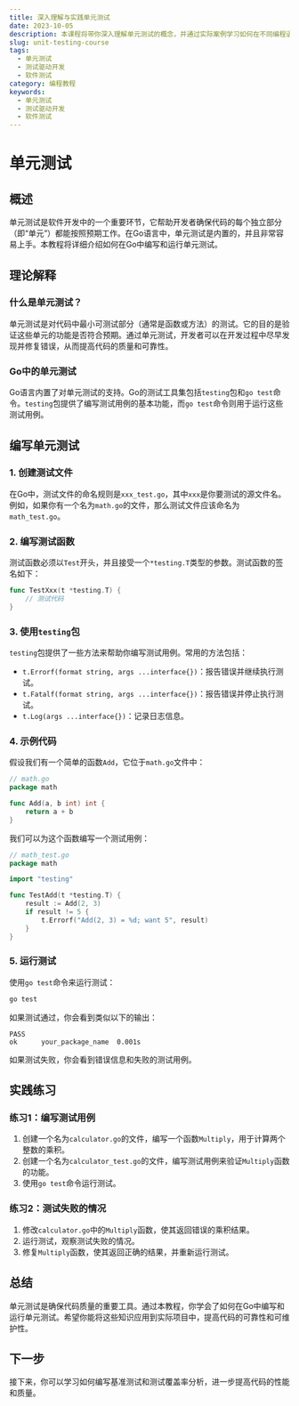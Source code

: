 ```yaml
---
title: 深入理解与实践单元测试
date: 2023-10-05
description: 本课程将带你深入理解单元测试的概念，并通过实际案例学习如何在不同编程语言中编写和运行单元测试。
slug: unit-testing-course
tags:
  - 单元测试
  - 测试驱动开发
  - 软件测试
category: 编程教程
keywords:
  - 单元测试
  - 测试驱动开发
  - 软件测试
---
```


# 单元测试

## 概述

单元测试是软件开发中的一个重要环节，它帮助开发者确保代码的每个独立部分（即“单元”）都能按照预期工作。在Go语言中，单元测试是内置的，并且非常容易上手。本教程将详细介绍如何在Go中编写和运行单元测试。

## 理论解释

### 什么是单元测试？

单元测试是对代码中最小可测试部分（通常是函数或方法）的测试。它的目的是验证这些单元的功能是否符合预期。通过单元测试，开发者可以在开发过程中尽早发现并修复错误，从而提高代码的质量和可靠性。

### Go中的单元测试

Go语言内置了对单元测试的支持。Go的测试工具集包括`testing`包和`go test`命令。`testing`包提供了编写测试用例的基本功能，而`go test`命令则用于运行这些测试用例。

## 编写单元测试

### 1. 创建测试文件

在Go中，测试文件的命名规则是`xxx_test.go`，其中`xxx`是你要测试的源文件名。例如，如果你有一个名为`math.go`的文件，那么测试文件应该命名为`math_test.go`。

### 2. 编写测试函数

测试函数必须以`Test`开头，并且接受一个`*testing.T`类型的参数。测试函数的签名如下：

```go
func TestXxx(t *testing.T) {
    // 测试代码
}
```

### 3. 使用`testing`包

`testing`包提供了一些方法来帮助你编写测试用例。常用的方法包括：

- `t.Errorf(format string, args ...interface{})`：报告错误并继续执行测试。
- `t.Fatalf(format string, args ...interface{})`：报告错误并停止执行测试。
- `t.Log(args ...interface{})`：记录日志信息。

### 4. 示例代码

假设我们有一个简单的函数`Add`，它位于`math.go`文件中：

```go
// math.go
package math

func Add(a, b int) int {
    return a + b
}
```

我们可以为这个函数编写一个测试用例：

```go
// math_test.go
package math

import "testing"

func TestAdd(t *testing.T) {
    result := Add(2, 3)
    if result != 5 {
        t.Errorf("Add(2, 3) = %d; want 5", result)
    }
}
```

### 5. 运行测试

使用`go test`命令来运行测试：

```bash
go test
```

如果测试通过，你会看到类似以下的输出：

```
PASS
ok      your_package_name  0.001s
```

如果测试失败，你会看到错误信息和失败的测试用例。

## 实践练习

### 练习1：编写测试用例

1. 创建一个名为`calculator.go`的文件，编写一个函数`Multiply`，用于计算两个整数的乘积。
2. 创建一个名为`calculator_test.go`的文件，编写测试用例来验证`Multiply`函数的功能。
3. 使用`go test`命令运行测试。

### 练习2：测试失败的情况

1. 修改`calculator.go`中的`Multiply`函数，使其返回错误的乘积结果。
2. 运行测试，观察测试失败的情况。
3. 修复`Multiply`函数，使其返回正确的结果，并重新运行测试。

## 总结

单元测试是确保代码质量的重要工具。通过本教程，你学会了如何在Go中编写和运行单元测试。希望你能将这些知识应用到实际项目中，提高代码的可靠性和可维护性。

## 下一步

接下来，你可以学习如何编写基准测试和测试覆盖率分析，进一步提高代码的性能和质量。